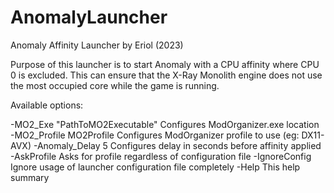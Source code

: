 # AnomalyLauncher
Anomaly Affinity Launcher by Eriol (2023)


Purpose of this launcher is to start Anomaly with a CPU affinity where CPU 0 is excluded.
This can ensure that the X-Ray Monolith engine does not use the most occupied core while the game is running.

Available options:

   -MO2_Exe "PathToMO2Executable"        Configures ModOrganizer.exe location
   -MO2_Profile MO2Profile               Configures ModOrganizer profile to use (eg: DX11-AVX)
   -Anomaly_Delay 5                      Configures delay in seconds before affinity applied
   -AskProfile                           Asks for profile regardless of configuration file
   -IgnoreConfig                         Ignore usage of launcher configuration file completely
   -Help                                 This help summary
 
